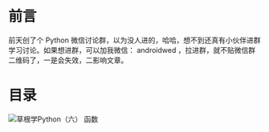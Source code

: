 # 前言 #

前天创了个 Python 微信讨论群，以为没人进的，哈哈，想不到还真有小伙伴进群学习讨论。如果想进群，可以加我微信： androidwed ，拉进群，就不贴微信群二维码了，一是会失效，二影响文章。

# 目录 #

![草根学Python（六）  函数](http://upload-images.jianshu.io/upload_images/2136918-be9226fe109027f3?imageMogr2/auto-orient/strip%7CimageView2/2/w/1240)
